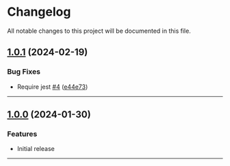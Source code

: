 <!--- BEGIN HEADER -->
# Changelog

All notable changes to this project will be documented in this file.
<!--- END HEADER -->

## [1.0.1](https://github.com/caseproof/coding-standards-js/compare/1.0.0...1.0.1) (2024-02-19)

### Bug Fixes

* Require jest [#4](https://github.com/caseproof/coding-standards-js/issues/4) ([e44e73](https://github.com/caseproof/coding-standards-js/commit/e44e7300da756a557ac61f6c380af44385159794))

---

## [1.0.0](https://github.com/caseproof/coding-standards-js/compare/a5f216487d281440b04a85cdc76b71c59660e48a...1.0.0) (2024-01-30)

### Features

* Initial release


---

